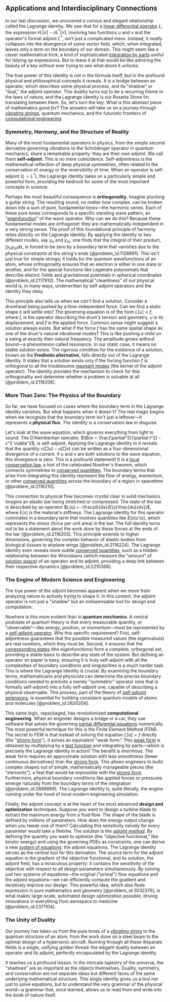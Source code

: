 ## Applications and Interdisciplinary Connections

In our last discussion, we uncovered a curious and elegant relationship called the Lagrange identity. We saw that for a [linear differential operator](@article_id:174287) $L$, the expression $v L[u] - u L^*[v]$, involving two functions $u$ and $v$ and the operator's formal adjoint $L^*$, isn't just a complicated mess. Instead, it neatly collapses into the divergence of some vector field, which, when integrated, leaves only a term on the boundary of our domain. This might seem like a clever mathematical trick, a kind of sophisticated [integration by parts](@article_id:135856) useful for tidying up expressions. But to leave it at that would be like admiring the beauty of a key without ever trying to see what doors it unlocks.

The true power of this identity is not in the formula itself, but in the profound physical and philosophical concepts it reveals. It is a bridge between an operator, which describes some physical process, and its "shadow" or "dual," the adjoint operator. This duality turns out to be a recurring theme in the laws of nature, and the Lagrange identity is our Rosetta Stone for translating between them. So, let's turn the key. What is this abstract piece of mathematics *good for*? The answers will take us on a journey through [vibrating strings](@article_id:168288), quantum mechanics, and the futuristic frontiers of [computational engineering](@article_id:177652).

### Symmetry, Harmony, and the Structure of Reality

Many of the most fundamental operators in physics, from the simple second derivative governing vibrations to the Schrödinger operator in quantum mechanics, share a remarkable property: they are their own adjoint. We call them **self-adjoint**. This is no mere coincidence. Self-adjointness is the mathematical reflection of deep physical symmetries, often related to the conservation of energy or the reversibility of time. When an operator is self-adjoint ($L=L^*$), the Lagrange identity takes on a particularly simple and powerful form, providing the bedrock for some of the most important concepts in science.

Perhaps the most beautiful consequence is **orthogonality**. Imagine plucking a guitar string. The resulting sound, no matter how complex, can be broken down into a sum of pure, fundamental tones—the harmonic series. Each of these pure tones corresponds to a specific standing wave pattern, an "[eigenfunction](@article_id:148536)" of the wave operator. Why can we do this? Because these fundamental modes are *orthogonal*: they are mathematically independent in a very strong sense. The proof of this foundational principle of harmony relies directly on the Lagrange identity. By applying the identity to two different modes, say $y_n$ and $y_m$, one finds that the integral of their product, $\int y_n y_m dx$, is forced to be zero by a boundary term that vanishes due to the physical constraints at the string's ends [@problem_id:1128991]. This isn't just true for simple strings; it holds for the quantum wavefunctions of an atom, whose orthogonality ensures that an electron is either in one state or another, and for the special functions like Legendre polynomials that describe electric fields and gravitational potentials in spherical coordinates [@problem_id:2117910]. The mathematical "cleanliness" of our physical world is, in many ways, underwritten by self-adjoint operators and the identity they obey.

This principle also tells us when we *can't* find a solution. Consider a drumhead being pushed by a time-independent force. Can we find a static shape it will settle into? The governing equation is of the form $L[u] = f$, where $L$ is the operator describing the drum's tension and geometry, $u$ is its displacement, and $f$ is the applied force. Common sense might suggest a solution always exists. But what if the force $f$ has the same spatial shape as one of the drum's natural vibrational modes? This is like pushing a child on a swing at exactly their natural frequency. The amplitude grows without bound—a phenomenon called resonance. In our static case, it means no stable solution exists. The rigorous condition for the existence of a solution, known as the **Fredholm alternative**, falls directly out of the Lagrange identity. It states that a solution exists only if the forcing function $f$ is orthogonal to all the troublesome [resonant modes](@article_id:265767) (the kernel of the adjoint operator). The identity provides the mechanism to check for this orthogonality and determine whether a problem is solvable at all [@problem_id:2116206].

### More Than Zero: The Physics of the Boundary

So far, we have focused on cases where the boundary term in the Lagrange identity vanishes. But what happens when it doesn't? The real magic begins when we recognize that the boundary term isn't just a leftover—it represents a **physical flux**. The identity is a conservation law in disguise.

Let's look at the wave equation, which governs everything from light to sound. The D'Alembertian operator, $\Box = \frac{\partial^2}{\partial t^2} - c^2 \nabla^2$, is self-adjoint. Applying the Lagrange identity to it reveals that the quantity $v(\Box u) - u(\Box v)$ can be written as a four-dimensional divergence of a current. If $u$ and $v$ are both solutions to the wave equation, this divergence is zero. This is a profound statement! It is a [local conservation law](@article_id:261503), a hint of the celebrated Noether's theorem, which connects symmetries to [conserved quantities](@article_id:148009). The boundary terms that arise from integrating this identity represent the flow of energy, momentum, or other [conserved quantities](@article_id:148009) across the boundary of a region in spacetime [@problem_id:2116210].

This connection to physical flow becomes crystal clear in solid mechanics. Imagine an elastic bar being stretched or compressed. The state of the bar is described by an operator $L(u) = -\frac{d}{dx}(E(x)\frac{du}{dx})$, where $E(x)$ is the material's stiffness. The Lagrange identity for this operator culminates in a boundary term that involves quantities like $E(x)u'(x)$, which represents the stress (force per unit area) in the bar. The full identity turns out to be a statement about the work done by these forces at the ends of the bar [@problem_id:2116203]. This principle extends to higher dimensions, governing the complex behavior of elastic bodies from biological tissues to airplane wings [@problem_id:2116224]. The Lagrange identity even reveals more subtle [conserved quantities](@article_id:148009), such as a hidden relationship between the Wronskians (which measure the "amount" of [solution space](@article_id:199976)) of an operator and its adjoint, providing a deep link between their respective dynamics [@problem_id:2210368].

### The Engine of Modern Science and Engineering

The true power of the adjoint becomes apparent when we move from analyzing nature to actively trying to shape it. In this context, the adjoint operator is not just a "shadow" but an indispensable tool for design and computation.

Nowhere is this more evident than in **quantum mechanics**. A central postulate of quantum theory is that every measurable quantity, or "observable"—like energy, position, or momentum—must be represented by a [self-adjoint operator](@article_id:149107). Why this specific requirement? First, self-adjointness guarantees that the possible measured values (the eigenvalues) are real numbers, which they must be. Second, it ensures that the [corresponding states](@article_id:144539) (the eigenfunctions) form a complete, orthogonal set, providing a stable basis to describe any state of the system. But defining an operator on paper is easy; ensuring it is truly self-adjoint with all the complexities of boundary conditions and singularities is a much harder task. This is where the Lagrange identity is crucial. By examining the boundary terms, mathematicians and physicists can determine the precise boundary conditions needed to promote a merely "symmetric" operator (one that is formally self-adjoint) into a fully self-adjoint one, capable of describing a physical observable. This process, part of the theory of [self-adjoint extensions](@article_id:264031), is essential for building consistent quantum models of atoms and molecules [@problem_id:2820204].

This same logic, repackaged, has revolutionized **computational engineering**. When an engineer designs a bridge or a car, they use software that solves the governing [partial differential equations](@article_id:142640) numerically. The most powerful technique for this is the Finite Element Method (FEM). The secret to FEM is that instead of solving the equation $L[u]=f$ directly (the "[strong form](@article_id:164317)"), it solves an equivalent "weak form." This [weak form](@article_id:136801) is obtained by multiplying by a [test function](@article_id:178378) and integrating by parts—which is precisely the Lagrange identity in action! The benefit is enormous. The weak form requires an approximate solution with less smoothness (fewer continuous derivatives) than the [strong form](@article_id:164317). This allows engineers to build complex shapes out of simple, mathematically manageable pieces (the "elements"), a feat that would be impossible with the [strong form](@article_id:164317). Furthermore, physical boundary conditions like applied forces or pressures emerge naturally from the boundary terms of the integration [@problem_id:2698869]. The Lagrange identity is, quite literally, the engine running under the hood of most modern engineering simulation.

Finally, the adjoint concept is at the heart of the most advanced **design and optimization** techniques. Suppose you want to design a turbine blade to extract the maximum energy from a fluid flow. The shape of the blade is defined by millions of parameters. How does the energy output change when you tweak one of them? Calculating this sensitivity naively for every parameter would take a lifetime. The solution is the *[adjoint method](@article_id:162553)*. By defining the quantity you want to optimize (the "objective functional," like kinetic energy) and using the governing PDEs as constraints, one can derive a new [system of equations](@article_id:201334): the adjoint equations. The Lagrange identity serves as the central tool for this derivation. The source term for the adjoint equation is the gradient of the objective functional, and its solution, the adjoint field, has a miraculous property: it contains the sensitivity of the objective with respect to *all* design parameters simultaneously. By solving just two systems of equations—the original ("primal") flow equations and the adjoint equations—we can efficiently compute the gradient and iteratively improve our design. This powerful idea, which also finds expression in pure mathematics and geometry [@problem_id:3032376], is what makes large-scale, automated design optimization possible, driving innovations in everything from aerospace to medicine [@problem_id:2371104].

### The Unity of Duality

Our journey has taken us from the pure tones of a [vibrating string](@article_id:137962) to the quantum structure of an atom, from the work done on a steel beam to the optimal design of a hypersonic aircraft. Running through all these disparate fields is a single, unifying golden thread: the elegant duality between an operator and its adjoint, perfectly encapsulated by the Lagrange identity.

It teaches us a profound lesson. In the intricate tapestry of the universe, the "shadows" are as important as the objects themselves. Duality, symmetry, and conservation are not separate ideas but different faces of the same underlying mathematical structure. This single identity gives us a tool not just to solve equations, but to understand the very grammar of the physical world—a grammar that, once learned, allows us to read from and write into the book of nature itself.
